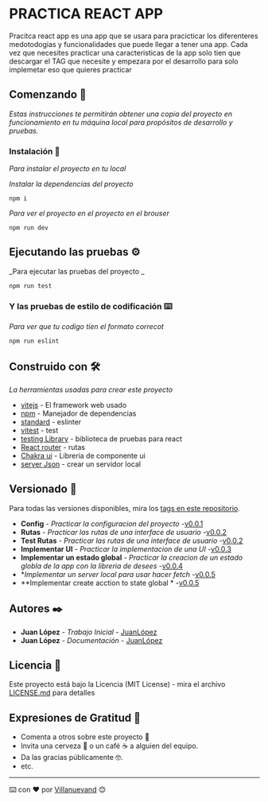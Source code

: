 # PRACTICA REACT APP

Pracitca react app es una app que se usara para pracicticar los diferenteres medotodogias y funcionalidades que puede llegar a tener una app. Cada vez que necesites practicar una caracteristicas de la app solo tien que descargar el TAG que necesite y empezara por el desarrollo para solo implemetar eso que quieres practicar

## Comenzando 🚀

_Estas instrucciones te permitirán obtener una copia del proyecto en funcionamiento en tu máquina local para propósitos de desarrollo y pruebas._

### Instalación 🔧

_Para instalar el proyecto en tu local_

_Instalar la dependencias del proyecto_

```
npm i
```

_Para ver el proyecto en el proyecto en el brouser_

```
npm run dev
```


## Ejecutando las pruebas ⚙️

_Para ejecutar las pruebas del proyecto _

```
npm run test
```

### Y las pruebas de estilo de codificación ⌨️

_Para ver que tu codigo tien el formato correcot_

```
npm run eslint
```

## Construido con 🛠️

_La herramientas usadas para crear este proyecto_

* [vitejs](https://vitejs.dev/) - El framework web usado
* [npm](https://www.npmjs.com/) - Manejador de dependencias
* [standard](https://github.com/standard/standard) - eslinter
* [vitest](https://vitest.dev/) - test 
* [testing Library](https://testing-library.com/) - biblioteca de pruebas para react
* [React router](https://reactrouter.com/) - rutas
* [Chakra ui](https://chakra-ui.com/) - Libreria de componente ui
* [server Json](https://github.com/typicode/json-server) - crear un servidor local

## Versionado 📌

Para todas las versiones disponibles, mira los [tags en este repositorio](https://github.com/tu/proyecto/tags).

* **Config** - *Practicar la configuracion del proyecto* -[v0.0.1](https://github.com/Lopez089/practical_React_App/releases/tag/v0.0.1)
* **Rutas** - *Practicar las rutas de una interface de usuario* -[v0.0.2](https://github.com/Lopez089/practical_React_App/releases/tag/v0.0.2)
* **Test Rutas** - *Practicar las rutas de una interface de usuario* -[v0.0.2](https://github.com/Lopez089/practical_React_App/releases/tag/v0.0.2)
* **Implementar UI** - *Practicar la implementacion de una UI* -[v0.0.3](https://github.com/Lopez089/practical_React_App/releases/tag/v0.0.3)
* **Implementar un estado global** - *Practicar la creacion de un estado globla de la app con la libreria de desees* -[v0.0.4](https://github.com/Lopez089/practical_React_App/releases/tag/v0.0.3)
* **Implementar un server local para usar hacer fetch* -[v0.0.5](https://github.com/Lopez089/practical_React_App/releases/tag/v0.0.5)
* **Implementar create acction to state global * -[v0.0.5](https://github.com/Lopez089/practical_React_App/releases/tag/v0.0.6)


## Autores ✒️

* **Juan López** - *Trabajo Inicial* - [JuanLópez](https://juan-lopez-87.firebaseapp.com/)
* **Juan López** - *Documentación* - [JuanLópez](https://juan-lopez-87.firebaseapp.com/)


## Licencia 📄

Este proyecto está bajo la Licencia (MIT License) - mira el archivo [LICENSE.md](LICENSE.md) para detalles

## Expresiones de Gratitud 🎁

* Comenta a otros sobre este proyecto 📢
* Invita una cerveza 🍺 o un café ☕ a alguien del equipo. 
* Da las gracias públicamente 🤓.
* etc.



---
⌨️ con ❤️ por [Villanuevand](https://github.com/Villanuevand) 😊
